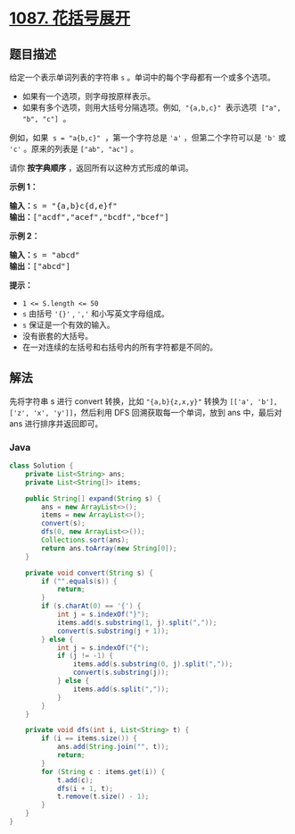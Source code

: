 # [1087. 花括号展开](https://leetcode.cn/problems/brace-expansion)

## 题目描述

<p>给定一个表示单词列表的字符串&nbsp;<code>s</code>&nbsp;。单词中的每个字母都有一个或多个选项。</p>

<ul>
	<li>如果有一个选项，则字母按原样表示。</li>
	<li>如果有多个选项，则用大括号分隔选项。例如,<meta charset="UTF-8" />&nbsp;&nbsp;<code>"{a,b,c}"</code>&nbsp; 表示选项<meta charset="UTF-8" />&nbsp;&nbsp;<code>["a", "b", "c"]</code>&nbsp; 。</li>
</ul>

<p>例如，如果<meta charset="UTF-8" />&nbsp;&nbsp;<code>s = "a{b,c}"</code>&nbsp; ，第一个字符总是 <code>'a'</code> ，但第二个字符可以是 <code>'b'</code> 或 <code>'c'</code> 。原来的列表是<meta charset="UTF-8" />&nbsp;<code>["ab", "ac"]</code>&nbsp;。</p>

<p>请你 <strong>按字典顺序</strong> ，返回所有以这种方式形成的单词。</p>

<p><strong>示例 1：</strong></p>

<pre>
<strong>输入：</strong>s = "{a,b}c{d,e}f"
<strong>输出：</strong>["acdf","acef","bcdf","bcef"]
</pre>

<p><strong>示例 2：</strong></p>

<pre>
<strong>输入：</strong>s = "abcd"
<strong>输出：</strong>["abcd"]
</pre>

<p><strong>提示：</strong></p>

<ul>
	<li><code>1 &lt;= S.length &lt;= 50</code></li>
	<li><meta charset="UTF-8" /><code>s</code>&nbsp;由括号 <code>'{}'</code>&nbsp;, <code>','</code> 和小写英文字母组成。</li>
	<li><meta charset="UTF-8" /><code>s</code>&nbsp;保证是一个有效的输入。</li>
	<li>没有嵌套的大括号。</li>
	<li>在一对连续的左括号和右括号内的所有字符都是不同的。</li>
</ul>

## 解法

先将字符串 s 进行 convert 转换，比如 `"{a,b}{z,x,y}"` 转换为 `[['a', 'b'], ['z', 'x', 'y']]`，然后利用 DFS 回溯获取每一个单词，放到 ans 中，最后对 ans 进行排序并返回即可。

### **Java**

```java
class Solution {
    private List<String> ans;
    private List<String[]> items;

    public String[] expand(String s) {
        ans = new ArrayList<>();
        items = new ArrayList<>();
        convert(s);
        dfs(0, new ArrayList<>());
        Collections.sort(ans);
        return ans.toArray(new String[0]);
    }

    private void convert(String s) {
        if ("".equals(s)) {
            return;
        }
        if (s.charAt(0) == '{') {
            int j = s.indexOf("}");
            items.add(s.substring(1, j).split(","));
            convert(s.substring(j + 1));
        } else {
            int j = s.indexOf("{");
            if (j != -1) {
                items.add(s.substring(0, j).split(","));
                convert(s.substring(j));
            } else {
                items.add(s.split(","));
            }
        }
    }

    private void dfs(int i, List<String> t) {
        if (i == items.size()) {
            ans.add(String.join("", t));
            return;
        }
        for (String c : items.get(i)) {
            t.add(c);
            dfs(i + 1, t);
            t.remove(t.size() - 1);
        }
    }
}
```
